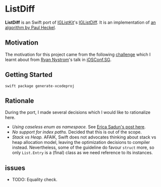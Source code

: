 # ListDiff

__ListDiff__ is an Swift port of [IGListKit](https://github.com/Instagram/IGListKit)'s [IGListDiff](https://github.com/Instagram/IGListKit/blob/cdc796746adf95d9a9ae78379a29cddf50c9f738/Source/IGListDiff.mm). It is an implementation of [an algorithm by Paul Heckel](http://dl.acm.org/citation.cfm?id=359467&dl=ACM&coll=DL).

## Motivation

The motivation for this project came from the following [challenge](https://github.com/Instagram/IGListKit/issues/76) which I learnt about from [Ryan Nystrom](https://twitter.com/_ryannystrom)'s talk in [iOSConf.SG](http://iosconf.sg).

## Getting Started

```
swift package generate-xcodeproj
```

## Rationale

During the port, I made several decisions which I would like to rationalize here.

- _Using caseless enum as namespace._ See [Erica Sadun's post here](http://ericasadun.com/2016/07/18/dear-erica-no-case-enums/).
- _No support for index paths._ Decided that this is out of the scope.
- _Stack vs Heap._ AFAIK, Swift does not advocates thinking about stack vs heap allocation model, leaving the optimization decisions to compiler instead. Nevertheless, some of the guideline do favour `struct` more, so only `List.Entry` is a (final) class as we need reference to its instances.

## issues

- TODO: Equality check.
